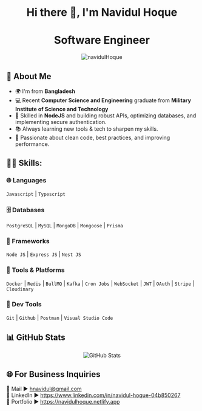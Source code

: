 <h1 align="center">Hi there 👋, I'm Navidul Hoque</h1>
<h1 align="center">Software Engineer</h1>

<p align="center">
  <img src="https://komarev.com/ghpvc/?username=NavidulHoque&label=Profile%20views&color=0e75b6&style=flat" alt="navidulHoque" />
</p>

## 🚀 About Me
- 🌍 I'm from **Bangladesh**
- 💻 Recent **Computer Science and Engineering** graduate from **Military Institute of Science and Technology**  
- 🔧 Skilled in **NodeJS** and building robust APIs, optimizing databases, and implementing secure authentication.  
- 📚 Always learning new tools & tech to sharpen my skills.
- 🎯 Passionate about clean code, best practices, and improving performance.

## 👨‍💻 Skills: 

### 🌐 Languages
`Javascript` | `Typescript`

### 🗄️ Databases
`PostgreSQL` | `MySQL` | `MongoDB` | `Mongoose` | `Prisma`

### 🚀 Frameworks
`Node JS` | `Express JS` | `Nest JS`

### 🧱 Tools & Platforms
`Docker` | `Redis` | `BullMQ` | `Kafka` | `Cron Jobs` | `WebSocket` | `JWT` | `OAuth` | `Stripe` | `Cloudinary`

### 🧰 Dev Tools
`Git` | `Github` | `Postman` | `Visual Studio Code` 

## 📊 GitHub Stats

<p align="center">
  <img src="https://github-readme-stats.vercel.app/api/top-langs/?username=NavidulHoque&show_icons=true&theme=radical" alt="GitHub Stats"/>
</p>

## 🌐 For Business Inquiries 
📧 Mail ► hnavidul@gmail.com <br>
💼 LinkedIn ► https://www.linkedin.com/in/navidul-hoque-04b850267 <br>
🔗 Portfolio ► https://navidulhoque.netlify.app <br>







